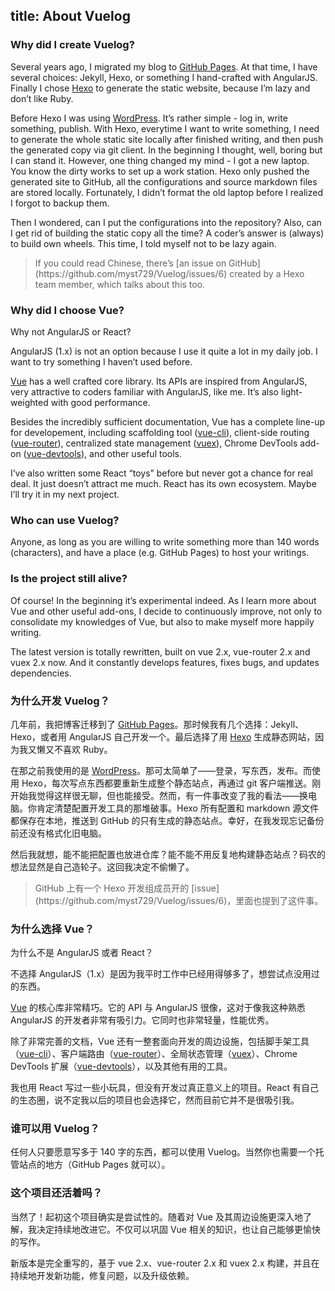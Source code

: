 title: About Vuelog
------------------------------------
<!-- en-US:+ -->

### Why did I create Vuelog?

Several years ago, I migrated my blog to [GitHub Pages](https://pages.github.com/). At that time, I have several choices: Jekyll, Hexo, or something I hand-crafted with AngularJS. Finally I chose [Hexo](https://hexo.io/) to generate the static website, because I’m lazy and don’t like Ruby.

Before Hexo I was using [WordPress](https://wordpress.org/). It’s rather simple - log in, write something, publish. With Hexo, everytime I want to write something, I need to generate the whole static site locally after finished writing, and then push the generated copy via git client. In the beginning I thought, well, boring but I can stand it. However, one thing changed my mind - I got a new laptop. You know the dirty works to set up a work station. Hexo only pushed the generated site to GitHub, all the configurations and source markdown files are stored locally. Fortunately, I didn’t format the old laptop before I realized I forgot to backup them.

Then I wondered, can I put the configurations into the repository? Also, can I get rid of building the static copy all the time? A coder’s answer is (always) to build own wheels. This time, I told myself not to be lazy again.

<blockquote class="tip">
  <p>If you could read Chinese, there’s [an issue on GitHub](https://github.com/myst729/Vuelog/issues/6) created by a Hexo team member, which talks about this too.</p>
</blockquote>

### Why did I choose Vue?

Why not AngularJS or React?

AngularJS (1.x) is not an option because I use it quite a lot in my daily job. I want to try something I haven’t used before.

[Vue](http://vuejs.org/) has a well crafted core library. Its APIs are inspired from AngularJS, very attractive to coders familiar with AngularJS, like me. It’s also light-weighted with good performance.

Besides the incredibly sufficient documentation, Vue has a complete line-up for developement, including scaffolding tool ([vue-cli](https://github.com/vuejs/vue-cli)), client-side routing ([vue-router](https://github.com/vuejs/vue-router)), centralized state management ([vuex](https://github.com/vuejs/vuex)), Chrome DevTools add-on ([vue-devtools](https://github.com/vuejs/vue-devtools)), and other useful tools.

I’ve also written some React “toys” before but never got a chance for real deal. It just doesn’t attract me much. React has its own ecosystem. Maybe I’ll try it in my next project.

### Who can use Vuelog?

Anyone, as long as you are willing to write something more than 140 words (characters), and have a place (e.g. GitHub Pages) to host your writings.

### Is the project still alive?

Of course! In the beginning it’s experimental indeed. As I learn more about Vue and other useful add-ons, I decide to continuously improve, not only to consolidate my knowledges of Vue, but also to make myself more happily writing.

The latest version is totally rewritten, built on vue 2.x, vue-router 2.x and vuex 2.x now. And it constantly develops features, fixes bugs, and updates dependencies.

<!-- en-US:- -->

<!-- zh-CN:+ -->

### 为什么开发 Vuelog？

几年前，我把博客迁移到了 [GitHub Pages](https://pages.github.com/)。那时候我有几个选择：Jekyll、Hexo，或者用 AngularJS 自己开发一个。最后选择了用 [Hexo](https://hexo.io/) 生成静态网站，因为我又懒又不喜欢 Ruby。

在那之前我使用的是 [WordPress](https://wordpress.org/)。那可太简单了——登录，写东西，发布。而使用 Hexo，每次写点东西都要重新生成整个静态站点，再通过 git 客户端推送。刚开始我觉得这样很无聊，但也能接受。然而，有一件事改变了我的看法——换电脑。你肯定清楚配置开发工具的那堆破事。Hexo 所有配置和 markdown 源文件都保存在本地，推送到 GitHub 的只有生成的静态站点。幸好，在我发现忘记备份前还没有格式化旧电脑。

然后我就想，能不能把配置也放进仓库？能不能不用反复地构建静态站点？码农的想法显然是自己造轮子。这回我决定不偷懒了。

<blockquote class="tip">
  <p>GitHub 上有一个 Hexo 开发组成员开的 [issue](https://github.com/myst729/Vuelog/issues/6)，里面也提到了这件事。</p>
</blockquote>

### 为什么选择 Vue？

为什么不是 AngularJS 或者 React？

不选择 AngularJS（1.x）是因为我平时工作中已经用得够多了，想尝试点没用过的东西。

[Vue](http://vuejs.org/) 的核心库非常精巧。它的 API 与 AngularJS 很像，这对于像我这种熟悉 AngularJS 的开发者非常有吸引力。它同时也非常轻量，性能优秀。

除了非常完善的文档，Vue 还有一整套面向开发的周边设施，包括脚手架工具（[vue-cli](https://github.com/vuejs/vue-cli)）、客户端路由（[vue-router](https://github.com/vuejs/vue-router)）、全局状态管理（[vuex](https://github.com/vuejs/vuex)）、Chrome DevTools 扩展（[vue-devtools](https://github.com/vuejs/vue-devtools)），以及其他有用的工具。

我也用 React 写过一些小玩具，但没有开发过真正意义上的项目。React 有自己的生态圈，说不定我以后的项目也会选择它，然而目前它并不是很吸引我。

### 谁可以用 Vuelog？

任何人只要愿意写多于 140 字的东西，都可以使用 Vuelog。当然你也需要一个托管站点的地方（GitHub Pages 就可以）。

### 这个项目还活着吗？

当然了！起初这个项目确实是尝试性的。随着对 Vue 及其周边设施更深入地了解，我决定持续地改进它。不仅可以巩固 Vue 相关的知识，也让自己能够更愉快的写作。

新版本是完全重写的，基于 vue 2.x、vue-router 2.x 和 vuex 2.x 构建，并且在持续地开发新功能，修复问题，以及升级依赖。

<!-- zh-CN:- -->
